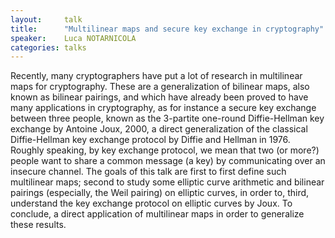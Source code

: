 ```yaml
---
layout:     talk
title:      "Multilinear maps and secure key exchange in cryptography"
speaker:    Luca NOTARNICOLA
categories: talks
---
```

Recently, many cryptographers have put a lot of research in multilinear maps for cryptography. These are a generalization of bilinear maps, also known as bilinear pairings, and which have already been proved to have many applications in cryptography, as for instance a secure key exchange between three people, known as the 3-partite one-round Diffie-Hellman key exchange by Antoine Joux, 2000, a direct generalization of the classical Diffie-Hellman key exchange protocol by Diffie and Hellman in 1976. Roughly speaking, by key exchange protocol, we mean that two (or more?) people want to share a common message (a key) by communicating over an insecure channel. The goals of this talk are first to first define such multilinear maps; second to study some elliptic curve arithmetic and bilinear pairings (especially, the Weil pairing) on elliptic curves, in order to, third, understand the key exchange protocol on elliptic curves by Joux. To conclude, a direct application of multilinear maps in order to generalize these results.
